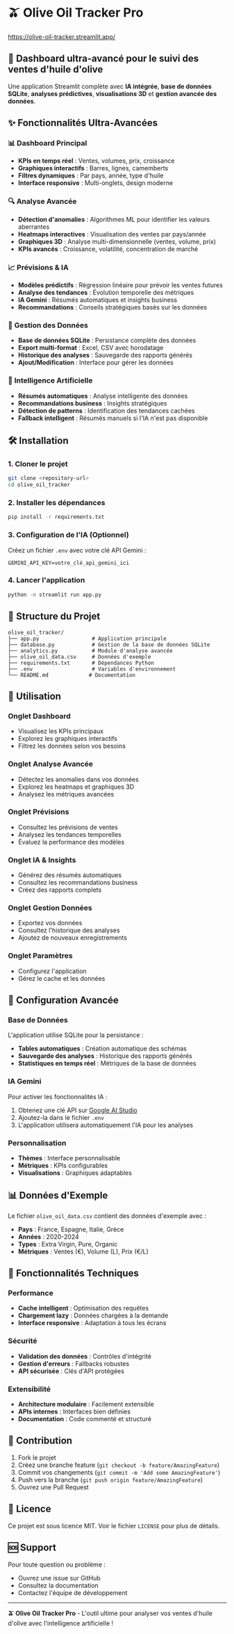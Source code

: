 # 🫒 Olive Oil Tracker Pro

https://olive-oil-tracker.streamlit.app/


## 🚀 **Dashboard ultra-avancé pour le suivi des ventes d'huile d'olive**

Une application Streamlit complète avec **IA intégrée**, **base de données SQLite**, **analyses prédictives**, **visualisations 3D** et **gestion avancée des données**.

## ✨ **Fonctionnalités Ultra-Avancées**

### 📊 **Dashboard Principal**
- **KPIs en temps réel** : Ventes, volumes, prix, croissance
- **Graphiques interactifs** : Barres, lignes, camemberts
- **Filtres dynamiques** : Par pays, année, type d'huile
- **Interface responsive** : Multi-onglets, design moderne

### 🔍 **Analyse Avancée**
- **Détection d'anomalies** : Algorithmes ML pour identifier les valeurs aberrantes
- **Heatmaps interactives** : Visualisation des ventes par pays/année
- **Graphiques 3D** : Analyse multi-dimensionnelle (ventes, volume, prix)
- **KPIs avancés** : Croissance, volatilité, concentration de marché

### 📈 **Prévisions & IA**
- **Modèles prédictifs** : Régression linéaire pour prévoir les ventes futures
- **Analyse des tendances** : Évolution temporelle des métriques
- **IA Gemini** : Résumés automatiques et insights business
- **Recommandations** : Conseils stratégiques basés sur les données

### 💾 **Gestion des Données**
- **Base de données SQLite** : Persistance complète des données
- **Export multi-format** : Excel, CSV avec horodatage
- **Historique des analyses** : Sauvegarde des rapports générés
- **Ajout/Modification** : Interface pour gérer les données

### 🤖 **Intelligence Artificielle**
- **Résumés automatiques** : Analyse intelligente des données
- **Recommandations business** : Insights stratégiques
- **Détection de patterns** : Identification des tendances cachées
- **Fallback intelligent** : Résumés manuels si l'IA n'est pas disponible

## 🛠️ **Installation**

### 1. **Cloner le projet**
```bash
git clone <repository-url>
cd olive_oil_tracker
```

### 2. **Installer les dépendances**
```bash
pip install -r requirements.txt
```

### 3. **Configuration de l'IA (Optionnel)**
Créez un fichier `.env` avec votre clé API Gemini :
```env
GEMINI_API_KEY=votre_clé_api_gemini_ici
```

### 4. **Lancer l'application**
```bash
python -m streamlit run app.py
```

## 📁 **Structure du Projet**

```
olive_oil_tracker/
├── app.py                 # Application principale
├── database.py            # Gestion de la base de données SQLite
├── analytics.py           # Module d'analyse avancée
├── olive_oil_data.csv     # Données d'exemple
├── requirements.txt       # Dépendances Python
├── .env                   # Variables d'environnement
└── README.md             # Documentation
```

## 🎯 **Utilisation**

### **Onglet Dashboard**
- Visualisez les KPIs principaux
- Explorez les graphiques interactifs
- Filtrez les données selon vos besoins

### **Onglet Analyse Avancée**
- Détectez les anomalies dans vos données
- Explorez les heatmaps et graphiques 3D
- Analysez les métriques avancées

### **Onglet Prévisions**
- Consultez les prévisions de ventes
- Analysez les tendances temporelles
- Évaluez la performance des modèles

### **Onglet IA & Insights**
- Générez des résumés automatiques
- Consultez les recommandations business
- Créez des rapports complets

### **Onglet Gestion Données**
- Exportez vos données
- Consultez l'historique des analyses
- Ajoutez de nouveaux enregistrements

### **Onglet Paramètres**
- Configurez l'application
- Gérez le cache et les données

## 🔧 **Configuration Avancée**

### **Base de Données**
L'application utilise SQLite pour la persistance :
- **Tables automatiques** : Création automatique des schémas
- **Sauvegarde des analyses** : Historique des rapports générés
- **Statistiques en temps réel** : Métriques de la base de données

### **IA Gemini**
Pour activer les fonctionnalités IA :
1. Obtenez une clé API sur [Google AI Studio](https://makersuite.google.com/app/apikey)
2. Ajoutez-la dans le fichier `.env`
3. L'application utilisera automatiquement l'IA pour les analyses

### **Personnalisation**
- **Thèmes** : Interface personnalisable
- **Métriques** : KPIs configurables
- **Visualisations** : Graphiques adaptables

## 📊 **Données d'Exemple**

Le fichier `olive_oil_data.csv` contient des données d'exemple avec :
- **Pays** : France, Espagne, Italie, Grèce
- **Années** : 2020-2024
- **Types** : Extra Virgin, Pure, Organic
- **Métriques** : Ventes (€), Volume (L), Prix (€/L)

## 🚀 **Fonctionnalités Techniques**

### **Performance**
- **Cache intelligent** : Optimisation des requêtes
- **Chargement lazy** : Données chargées à la demande
- **Interface responsive** : Adaptation à tous les écrans

### **Sécurité**
- **Validation des données** : Contrôles d'intégrité
- **Gestion d'erreurs** : Fallbacks robustes
- **API sécurisée** : Clés d'API protégées

### **Extensibilité**
- **Architecture modulaire** : Facilement extensible
- **APIs internes** : Interfaces bien définies
- **Documentation** : Code commenté et structuré

## 🤝 **Contribution**

1. Fork le projet
2. Créez une branche feature (`git checkout -b feature/AmazingFeature`)
3. Commit vos changements (`git commit -m 'Add some AmazingFeature'`)
4. Push vers la branche (`git push origin feature/AmazingFeature`)
5. Ouvrez une Pull Request

## 📝 **Licence**

Ce projet est sous licence MIT. Voir le fichier `LICENSE` pour plus de détails.

## 🆘 **Support**

Pour toute question ou problème :
- Ouvrez une issue sur GitHub
- Consultez la documentation
- Contactez l'équipe de développement

---

**🫒 Olive Oil Tracker Pro** - L'outil ultime pour analyser vos ventes d'huile d'olive avec l'intelligence artificielle ! 
